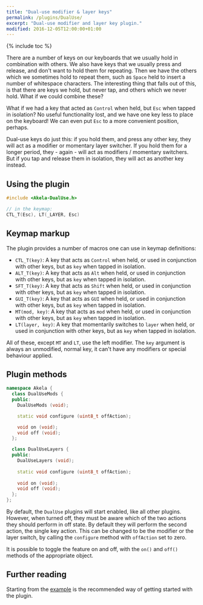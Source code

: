 ```yaml
---
title: "Dual-use modifier & layer keys"
permalink: /plugins/DualUse/
excerpt: "Dual-use modifier and layer key plugin."
modified: 2016-12-05T12:00:00+01:00
---
```


{% include toc %}

There are a number of keys on our keyboards that we usually hold in combination
with others. We also have keys that we usually press and release, and don't want
to hold them for repeating. Then we have the others which we sometimes hold to
repeat them, such as `Space` held to insert a number of whitespace characters.
The interesting thing that falls out of this, is that there are keys we hold,
but never tap, and others which we never hold. What if we could combine these?

What if we had a key that acted as `Control` when held, but `Esc` when tapped in
isolation? No useful functionality lost, and we have one key less to place on
the keyboard! We can even put `Esc` to a more convenient position, perhaps.

Dual-use keys do just this: if you hold them, and press any other key, they will
act as a modifier or momentary layer switcher. If you hold them for a longer
period, they - again - will act as modifiers / momentary switchers. But if you
tap and release them in isolation, they will act as another key instead.

## Using the plugin

```c++
#include <Akela-DualUse.h>

// in the keymap:
CTL_T(Esc), LT(_LAYER, Esc)
```

## Keymap markup

The plugin provides a number of macros one can use in keymap definitions:

* `CTL_T(key)`: A key that acts as `Control` when held, or used in conjunction
  with other keys, but as `key` when tapped in isolation.
* `ALT_T(key)`: A key that acts as `Alt` when held, or used in conjunction with
  other keys, but as `key` when tapped in isolation.
* `SFT_T(key)`: A key that acts as `Shift` when held, or used in conjunction
  with other keys, but as `key` when tapped in isolation.
* `GUI_T(key)`: A key that acts as `GUI` when held, or used in conjunction with
  other keys, but as `key` when tapped in isolation.
* `MT(mod, key)`: A key that acts as `mod` when held, or used in conjunction
  with other keys, but as `key` when tapped in isolation.
* `LT(layer, key)`: A key that momentarily switches to `layer` when held, or
  used in conjunction with other keys, but as `key` when tapped in isolation.
  
All of these, except `MT` and `LT`, use the left modifier. The `key` argument is
always an unmodified, normal key, it can't have any modifiers or special
behaviour applied.

## Plugin methods

```c++
namespace Akela {
  class DualUseMods {
  public:
    DualUseMods (void);

    static void configure (uint8_t offAction);

    void on (void);
    void off (void);
  };

  class DualUseLayers {
  public:
    DualUseLayers (void);
    
    static void configure (uint8_t offAction);
    
    void on (void);
    void off (void);
  };
};
```

By default, the `DualUse` plugins will start enabled, like all other plugins.
However, when turned off, they must be aware which of the two actions they
should perform in off state. By default they will perform the second action, the
single key action. This can be changed to be the modifier or the layer switch,
by calling the `configure` method with `offAction` set to zero.

It is possible to toggle the feature on and off, with the `on()` and `off()`
methods of the appropriate object.

## Further reading

Starting from the [example][plugin:example] is the recommended way of getting
started with the plugin.

 [plugin:example]: https://github.com/algernon/Akela/blob/master/lib/Akela-DualUse/examples/DualUse/DualUse.ino
